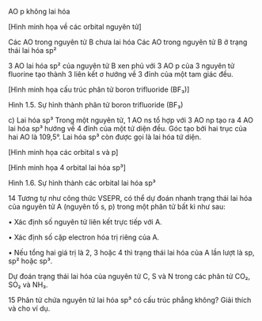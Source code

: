 AO p không lai hóa

[Hình minh họa về các orbital nguyên tử]

Các AO trong nguyên tử B chưa lai hóa
Các AO trong nguyên tử B ở trạng thái lai hóa sp²

3 AO lai hóa sp² của nguyên tử B xen phủ với 3 AO p của 3 nguyên tử fluorine tạo thành 3 liên kết σ hướng về 3 đỉnh của một tam giác đều.

[Hình minh họa cấu trúc phân tử boron trifluoride (BF₃)]

Hình 1.5. Sự hình thành phân tử boron trifluoride (BF₃)

c) Lai hóa sp³
Trong một nguyên tử, 1 AO ns tổ hợp với 3 AO np tạo ra 4 AO lai hóa sp³ hướng về 4 đỉnh của một tứ diện đều. Góc tạo bởi hai trục của hai AO là 109,5°.
Lai hóa sp³ còn được gọi là lai hóa tứ diện.

[Hình minh họa các orbital s và p]

[Hình minh họa 4 orbital lai hóa sp³]

Hình 1.6. Sự hình thành các orbital lai hóa sp³

14 Tương tự như công thức VSEPR, có thể dự đoán nhanh trạng thái lai hóa của nguyên tử A (nguyên tố s, p) trong một phân tử bất kì như sau:

• Xác định số nguyên tử liên kết trực tiếp với A.

• Xác định số cặp electron hóa trị riêng của A.

• Nếu tổng hai giá trị là 2, 3 hoặc 4 thì trạng thái lai hóa của A lần lượt là sp, sp² hoặc sp³.

Dự đoán trạng thái lai hóa của nguyên tử C, S và N trong các phân tử CO₂, SO₂ và NH₃.

15 Phân tử chứa nguyên tử lai hóa sp³ có cấu trúc phẳng không? Giải thích và cho ví dụ.